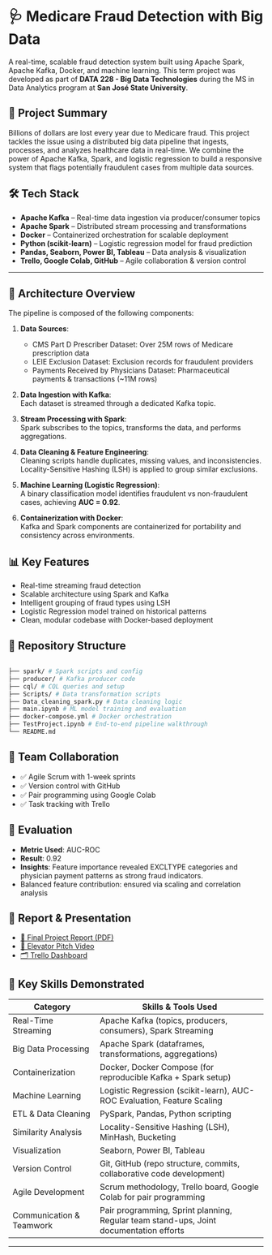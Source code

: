 # 🩺 Medicare Fraud Detection with Big Data

A real-time, scalable fraud detection system built using Apache Spark, Apache Kafka, Docker, and machine learning. This term project was developed as part of **DATA 228 - Big Data Technologies** during the MS in Data Analytics program at **San José State University**.

## 📌 Project Summary

Billions of dollars are lost every year due to Medicare fraud. This project tackles the issue using a distributed big data pipeline that ingests, processes, and analyzes healthcare data in real-time. We combine the power of Apache Kafka, Spark, and logistic regression to build a responsive system that flags potentially fraudulent cases from multiple data sources.

## 🛠️ Tech Stack

- **Apache Kafka** – Real-time data ingestion via producer/consumer topics
- **Apache Spark** – Distributed stream processing and transformations
- **Docker** – Containerized orchestration for scalable deployment
- **Python (scikit-learn)** – Logistic regression model for fraud prediction
- **Pandas, Seaborn, Power BI, Tableau** – Data analysis & visualization
- **Trello, Google Colab, GitHub** – Agile collaboration & version control

---

## 🧱 Architecture Overview

The pipeline is composed of the following components:

1. **Data Sources**:  
   - CMS Part D Prescriber Dataset: Over 25M rows of Medicare prescription data  
   - LEIE Exclusion Dataset: Exclusion records for fraudulent providers  
   - Payments Received by Physicians Dataset: Pharmaceutical payments & transactions (~11M rows)

2. **Data Ingestion with Kafka**:  
   Each dataset is streamed through a dedicated Kafka topic.

3. **Stream Processing with Spark**:  
   Spark subscribes to the topics, transforms the data, and performs aggregations.

4. **Data Cleaning & Feature Engineering**:  
   Cleaning scripts handle duplicates, missing values, and inconsistencies. Locality-Sensitive Hashing (LSH) is applied to group similar exclusions.

5. **Machine Learning (Logistic Regression)**:  
   A binary classification model identifies fraudulent vs non-fraudulent cases, achieving **AUC = 0.92**.

6. **Containerization with Docker**:  
   Kafka and Spark components are containerized for portability and consistency across environments.

<!--![Pipeline Overview](https://github.com/leoncorreia/DATA228-termproject/blob/main/docs/pipeline-overview.png)  -->

## 📊 Key Features

- Real-time streaming fraud detection
- Scalable architecture using Spark and Kafka
- Intelligent grouping of fraud types using LSH
- Logistic Regression model trained on historical patterns
- Clean, modular codebase with Docker-based deployment


## 📁 Repository Structure
```bash

├── spark/ # Spark scripts and config
├── producer/ # Kafka producer code
├── cql/ # CQL queries and setup
├── Scripts/ # Data transformation scripts
├── Data_cleaning_spark.py # Data cleaning logic
├── main.ipynb # ML model training and evaluation
├── docker-compose.yml # Docker orchestration
├── TestProject.ipynb # End-to-end pipeline walkthrough
└── README.md
```

## 🤝 Team Collaboration

- ✅ Agile Scrum with 1-week sprints  
- ✅ Version control with GitHub  
- ✅ Pair programming using Google Colab  
- ✅ Task tracking with Trello

## 🧪 Evaluation

- **Metric Used**: AUC-ROC  
- **Result**: 0.92  
- **Insights**: Feature importance revealed EXCLTYPE categories and physician payment patterns as strong fraud indicators.
- Balanced feature contribution: ensured via scaling and correlation analysis

<!-- ![AUC ROC Curve](https://github.com/leoncorreia/DATA228-termproject/blob/main/docs/auc-roc.png)  --> 

## 📎 Report & Presentation

- [📄 Final Project Report (PDF)](link) <!-- Replace with your own link -->
- [🎥 Elevator Pitch Video](https://youtu.be/H5RJK-znUAQ?si=SrhkfppODR45VWNp)
- [🗂️ Trello Dashboard](https://trello.com/invite/b/vWHhpPvj/ATTI35053ec29557657968413232b04859899E4D863A/big-data)


## 🧠 Key Skills Demonstrated

| Category             | Skills & Tools Used                                                                 |
|----------------------|--------------------------------------------------------------------------------------|
| Real-Time Streaming  | Apache Kafka (topics, producers, consumers), Spark Streaming                        |
| Big Data Processing  | Apache Spark (dataframes, transformations, aggregations)                            |
| Containerization     | Docker, Docker Compose (for reproducible Kafka + Spark setup)                       |
| Machine Learning     | Logistic Regression (scikit-learn), AUC-ROC Evaluation, Feature Scaling             |
| ETL & Data Cleaning  | PySpark, Pandas, Python scripting                                                   |
| Similarity Analysis  | Locality-Sensitive Hashing (LSH), MinHash, Bucketing                                |
| Visualization        | Seaborn, Power BI, Tableau                                                          |
| Version Control      | Git, GitHub (repo structure, commits, collaborative code development)               |
| Agile Development    | Scrum methodology, Trello board, Google Colab for pair programming                  |
| Communication & Teamwork | Pair programming, Sprint planning, Regular team stand-ups, Joint documentation efforts |


---

